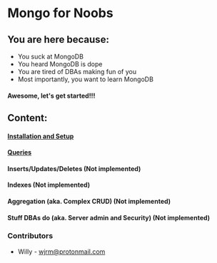 # Mongo for Noobs

## You are here because:
* You suck at MongoDB
* You heard MongoDB is dope
* You are tired of DBAs making fun of you
* Most importantly, you want to learn MongoDB

#### Awesome, let's get started!!!

## Content:

#### [Installation and Setup](https://github.com/wjrivera/Mongo4Noobs/blob/master/installation/install_main.md)

#### [Queries](https://github.com/wjrivera/Mongo4Noobs/blob/master/queries/queries.md) 

#### Inserts/Updates/Deletes (Not implemented)

#### Indexes (Not implemented)

#### Aggregation (aka. Complex CRUD) (Not implemented)

#### Stuff DBAs do (aka. Server admin and Security) (Not implemented) 


### Contributors
* Willy - [wjrm@protonmail.com](wjrm@protonmail.com)

